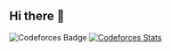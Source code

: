 ## Hi there 👋

![Codeforces Badge](https://codeforces-readme-stats.vercel.app/api/badge?username=The_crawler)
[![Codeforces Stats](https://codeforces-readme-stats.vercel.app/api/card?username=The_crawler)](https://codeforces.com/profile/The_crawler)
